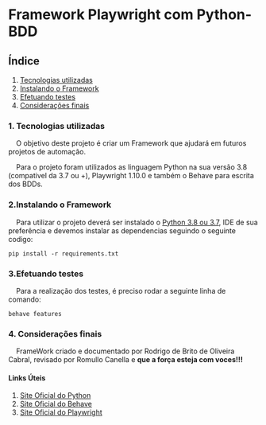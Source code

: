 # Framework Playwright com Python-BDD

## Índice

<ol>
  <li><a href="#Tecnologias">Tecnologias utilizadas</a></li>
  <li><a href="#Config">Instalando o Framework</a></li>
  <li><a href="#Testes">Efetuando testes</a></li>
  <li><a href="#final">Considerações finais</a>
 
</ol> 


### <a name="Tecnologias">1. Tecnologias utilizadas</a> 

&nbsp;&nbsp;&nbsp;&nbsp;O objetivo deste projeto é criar um Framework que ajudará em futuros projetos de automação.

&nbsp;&nbsp;&nbsp;&nbsp;Para o projeto foram utilizados as linguagem Python na sua versão 3.8 (compativel da 3.7 ou +), 
Playwright  1.10.0 e também o  Behave para escrita dos BDDs.

### <a name="Config">2.Instalando o Framework</a>  

&nbsp;&nbsp;&nbsp;&nbsp;Para utilizar o projeto deverá ser instalado o <a href="https://www.python.org/downloads/release/python-383/">Python 3.8 ou 3.7</a>, IDE de sua preferência e devemos instalar as dependencias seguindo o seguinte codigo:

```shell script
pip install -r requirements.txt
```

### <a name="Testes">3.Efetuando testes</a>  

&nbsp;&nbsp;&nbsp;&nbsp;Para a realização dos testes, é preciso rodar a seguinte linha de comando:

```shell script
behave features
```
### <a name="final">4. Considerações finais</a>

&nbsp;&nbsp;&nbsp;&nbsp;FrameWork criado e documentado por Rodrigo de Brito de Oliveira Cabral, revisado por Romullo Canella
e <b>que a força esteja com voces!!!</b>

#### Links Úteis
<ol>
  <li><a href="https://www.python.org/downloads/release/python-383/">Site Oficial do Python</a></li>
  <li><a href="https://behave.readthedocs.io/en/stable/index.html">Site Oficial do Behave</a></li>
  <li><a href="https://playwright.dev/">Site Oficial do Playwright</a></li>
</ol> 

